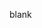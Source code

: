 blank

<!---
PaulZipfel/PaulZipfel is a ✨ special ✨ repository because its `README.md` (this file) appears on your GitHub profile.
You can click the Preview link to take a look at your changes.
--->
